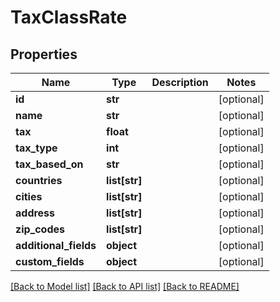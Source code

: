 # TaxClassRate

## Properties
Name | Type | Description | Notes
------------ | ------------- | ------------- | -------------
**id** | **str** |  | [optional] 
**name** | **str** |  | [optional] 
**tax** | **float** |  | [optional] 
**tax_type** | **int** |  | [optional] 
**tax_based_on** | **str** |  | [optional] 
**countries** | **list[str]** |  | [optional] 
**cities** | **list[str]** |  | [optional] 
**address** | **list[str]** |  | [optional] 
**zip_codes** | **list[str]** |  | [optional] 
**additional_fields** | **object** |  | [optional] 
**custom_fields** | **object** |  | [optional] 

[[Back to Model list]](../README.md#documentation-for-models) [[Back to API list]](../README.md#documentation-for-api-endpoints) [[Back to README]](../README.md)


